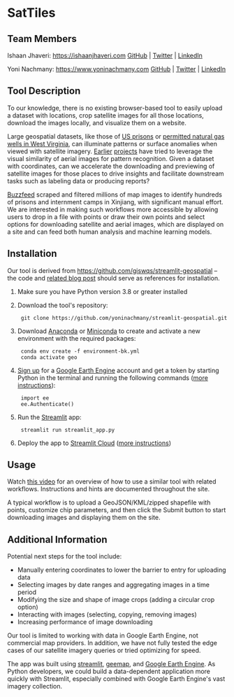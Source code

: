 # SatTiles

## Team Members

Ishaan Jhaveri: <https://ishaanjhaveri.com>
[GitHub](http://github.com/iaj8) | [Twitter](https://twitter.com/ishaan_jhavs) | [LinkedIn](https://www.linkedin.com/in/iajhaveri)

Yoni Nachmany: <https://www.yoninachmany.com>
[GitHub](https://github.com/YoniNachmany) | [Twitter](https://twitter.com/YoniNachmany) | [LinkedIn](https://www.linkedin.com/in/YoniNachmany/)

## Tool Description

To our knowledge, there is no existing browser-based tool to easily upload a dataset with locations, crop satellite images for all those locations, download the images locally, and visualize them on a website.

Large geospatial datasets, like those of [US prisons](http://prisonmap.com/) or [permitted natural gas wells in West Virginia](https://projects.propublica.org/graphics/wva-well-pads), can illuminate patterns or surface anomalies when viewed with satellite imagery. [Earlier](https://studioforcreativeinquiry.org/project/terrapattern) [projects](https://search.descarteslabs.com/) have tried to leverage the visual similarity of aerial images for pattern recognition. Given a dataset with coordinates, can we accelerate the downloading and previewing of satellite images for those places to drive insights and facilitate downstream tasks such as labeling data or producing reports?

[Buzzfeed](https://www.buzzfeednews.com/article/alison_killing/satellite-images-investigation-xinjiang-detention-camps) scraped and filtered millions of map images to identify hundreds of prisons and internment camps in Xinjiang, with significant manual effort. We are interested in making such workflows more accessible by allowing users to drop in a file with points or draw their own points and select options for downloading satellite and aerial images, which are displayed on a site and can feed both human analysis and machine learning models.

## Installation

Our tool is derived from https://github.com/giswqs/streamlit-geospatial – the code and [related blog post](https://blog.streamlit.io/creating-satellite-timelapse-with-streamlit-and-earth-engine/) should serve as references for installation.

1. Make sure you have Python version 3.8 or greater installed

2. Download the tool's repository:

        git clone https://github.com/yoninachmany/streamlit-geospatial.git

3. Download [Anaconda](https://www.anaconda.com/distribution/#download-section) or [Miniconda](https://docs.conda.io/en/latest/miniconda.html) to create and activate a new environment with the required packages:

        conda env create -f environment-bk.yml
        conda activate geo

4. [Sign up](https://earthengine.google.com/signup/) for a [Google Earth Engine](https://earthengine.google.com/) account and get a token by starting Python in the terminal and running the following commands ([more instructions](https://blog.streamlit.io/creating-satellite-timelapse-with-streamlit-and-earth-engine/#4-get-an-earth-engine-token)):

		import ee
		ee.Authenticate()

5. Run the [Streamlit](https://streamlit.io/) app:

		streamlit run streamlit_app.py

5. Deploy the app to [Streamlit Cloud](https://share.streamlit.io/) ([more instructions](https://blog.streamlit.io/creating-satellite-timelapse-with-streamlit-and-earth-engine/#5-deploy-your-app-to-streamlit-cloud))

## Usage

Watch [this video](https://www.youtube.com/watch?v=VVRK_-dEjR4) for an overview of how to use a similar tool with related workflows. Instructions and hints are documented throughout the site.

A typical workflow is to upload a GeoJSON/KML/zipped shapefile with points, customize chip parameters, and then click the Submit button to start downloading images and displaying them on the site.

## Additional Information

Potential next steps for the tool include:

- Manually entering coordinates to lower the barrier to entry for uploading data
- Selecting images by date ranges and aggregating images in a time period
- Modifying the size and shape of image crops (adding a circular crop option)
- Interacting with images (selecting, copying, removing images)
- Increasing performance of image downloading

Our tool is limited to working with data in Google Earth Engine, not commercial map providers. In addition, we have not fully tested the edge cases of our satellite imagery queries or tried optimizing for speed.

The app was built using [streamlit](https://streamlit.io), [geemap](https://geemap.org), and [Google Earth Engine](https://earthengine.google.com). As Python developers, we could build a data-dependent application more quickly with Streamlit, especially combined with Google Earth Engine's vast imagery collection.
